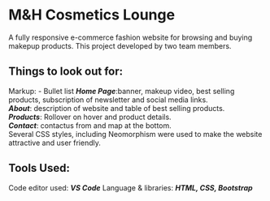 # M&H Cosmetics Lounge

A fully responsive e-commerce fashion website for browsing and buying makepup products. This project developed by two team members.

## Things to look out for:
Markup: - Bullet list
***Home Page***:banner, makeup video, best selling products, subscription of newsletter and social media links.<br>
***About***: description of website and table of best selling products.<br>
***Products***: Rollover on hover and product details.<br>
***Contact***: contactus from and map at the bottom.<br>
Several CSS styles, including Neomorphism were used to make the website attractive and user friendly.

## Tools Used:
Code editor used: ***VS Code***
Language & libraries: ***HTML, CSS, Bootstrap***
